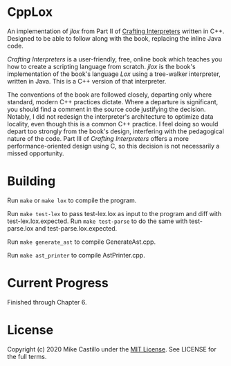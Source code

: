 # CppLox

An implementation of *jlox* from Part II of [Crafting Interpreters](https://www.craftinginterpreters.com/) written in C++. Designed to be able to follow along with the book, replacing the inline Java code.

*Crafting Interpreters* is a user-friendly, free, online book which teaches you how to create a scripting language from scratch. *jlox* is the book's implementation of the book's language *Lox* using a tree-walker interpreter, written in Java. This is a C++ version of that interpreter.

The conventions of the book are followed closely, departing only where standard, modern C++ practices dictate. Where a departure is significant, you should find a comment in the source code justifying the decision. Notably, I did not redesign the interpreter's architecture to optimize data locality, even though this is a common C++ practice. I feel doing so would depart too strongly from the book's design, interfering with the pedagogical nature of the code. Part III of *Crafting Interpreters* offers a more performance-oriented design using C, so this decision is not necessarily a missed opportunity.


# Building

Run `make` or `make lox` to compile the program.

Run `make test-lex` to pass test-lex.lox as input to the program and diff with test-lex.lox.expected. Run `make test-parse` to do the same with test-parse.lox and test-parse.lox.expected.

Run `make generate_ast` to compile GenerateAst.cpp.

Run `make ast_printer` to compile AstPrinter.cpp.


# Current Progress

Finished through Chapter 6.


# License

Copyright (c) 2020 Mike Castillo under the [MIT License](https://choosealicense.com/licenses/mit/). See LICENSE for the full terms.
